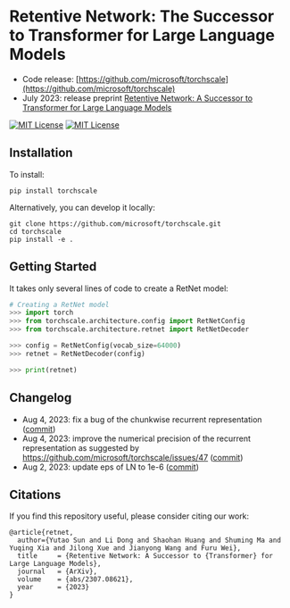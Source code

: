 # Retentive Network: The Successor to Transformer for Large Language Models

- Code release: [https://github.com/microsoft/torchscale](https://github.com/microsoft/torchscale)
- July 2023: release preprint [Retentive Network: A Successor to Transformer for Large Language Models](https://arxiv.org/abs/2307.08621)

<p>
  <a href="https://github.com/microsoft/torchscale/blob/main/LICENSE"><img alt="MIT License" src="https://img.shields.io/badge/license-MIT-blue.svg" /></a>
  <a href="https://pypi.org/project/torchscale"><img alt="MIT License" src="https://badge.fury.io/py/torchscale.svg" /></a>
</p>

## Installation

To install:
```
pip install torchscale
```

Alternatively, you can develop it locally:
```
git clone https://github.com/microsoft/torchscale.git
cd torchscale
pip install -e .
```

## Getting Started

It takes only several lines of code to create a RetNet model:

```python
# Creating a RetNet model
>>> import torch
>>> from torchscale.architecture.config import RetNetConfig
>>> from torchscale.architecture.retnet import RetNetDecoder

>>> config = RetNetConfig(vocab_size=64000)
>>> retnet = RetNetDecoder(config)

>>> print(retnet)
```

## Changelog

- Aug 4, 2023: fix a bug of the chunkwise recurrent representation ([commit](https://github.com/microsoft/torchscale/commit/0b1f113985a0339bc322b0c7df91be0f745cb311))
- Aug 4, 2023: improve the numerical precision of the recurrent representation as suggested by https://github.com/microsoft/torchscale/issues/47 ([commit](https://github.com/microsoft/torchscale/commit/7f0bf80a7e41e6fe2d3bf1fda570fbbf8ecc13a4))
- Aug 2, 2023: update eps of LN to 1e-6 ([commit](https://github.com/microsoft/torchscale/commit/2c29de0fb3e5e559181f0fb4854330c5b35961cd))

## Citations

If you find this repository useful, please consider citing our work:

```
@article{retnet,
  author={Yutao Sun and Li Dong and Shaohan Huang and Shuming Ma and Yuqing Xia and Jilong Xue and Jianyong Wang and Furu Wei},
  title     = {Retentive Network: A Successor to {Transformer} for Large Language Models},
  journal   = {ArXiv},
  volume    = {abs/2307.08621},
  year      = {2023}
}
```

